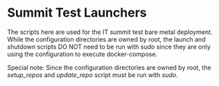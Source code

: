 # Summit Test Launchers

The scripts here are used for the IT summit test bare metal deployment. While the configuration directories are owned by root, the launch and shutdown scripts DO NOT need to be run with *sudo* since they are only using the configuration to execute docker-compose.

Special note: Since the configuration directories are owned by root, the *setup_repos* and *update_repo* script must be run with *sudo*.
